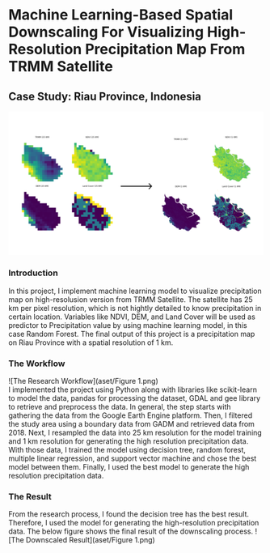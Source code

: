 # Machine Learning-Based Spatial Downscaling For Visualizing High-Resolution Precipitation Map From TRMM Satellite
## Case Study: Riau Province, Indonesia
![Visualization of 3 Satellites (NDVI, Land Cover, and DEM) and 1 Missing (Precipitation from TRMM)](cover-trmm.png)<br>

### Introduction
In this project, I implement machine learning model to visualize precipitation map on high-resolusion version from TRMM Satellite. The satellite has 25 km per pixel resolution, which is not hightly detailed to know precipitation in certain location. Variables like NDVI, DEM, and Land Cover will be used as predictor to Precipitation value by using machine learning model, in this case Random Forest. The final output of this project is a precipitation map on Riau Province with a spatial resolution of 1 km.

### The Workflow
![The Research Workflow](aset/Figure 1.png)<br>
I implemented the project using Python along with libraries like scikit-learn to model the data, pandas for processing the dataset, GDAL and gee library to retrieve and preprocess the data. In general, the step starts with gathering the data from the Google Earth Engine platform. Then, I filtered the study area using a boundary data from GADM and retrieved data from 2018. Next, I resampled the data into 25 km resolution for the model training and 1 km resolution for generating the high resolution precipitation data. With those data, I trained the model using decision tree, random forest, multiple linear regression, and support vector machine and chose the best model between them. Finally, I used the best model to generate the high resolution precipitation data.

### The Result
From the research process, I found the decision tree has the best result. Therefore, I used the model for generating the high-resolution precipitation data. The below figure shows the final result of the downscaling process.
![The Downscaled Result](aset/Figure 1.png)